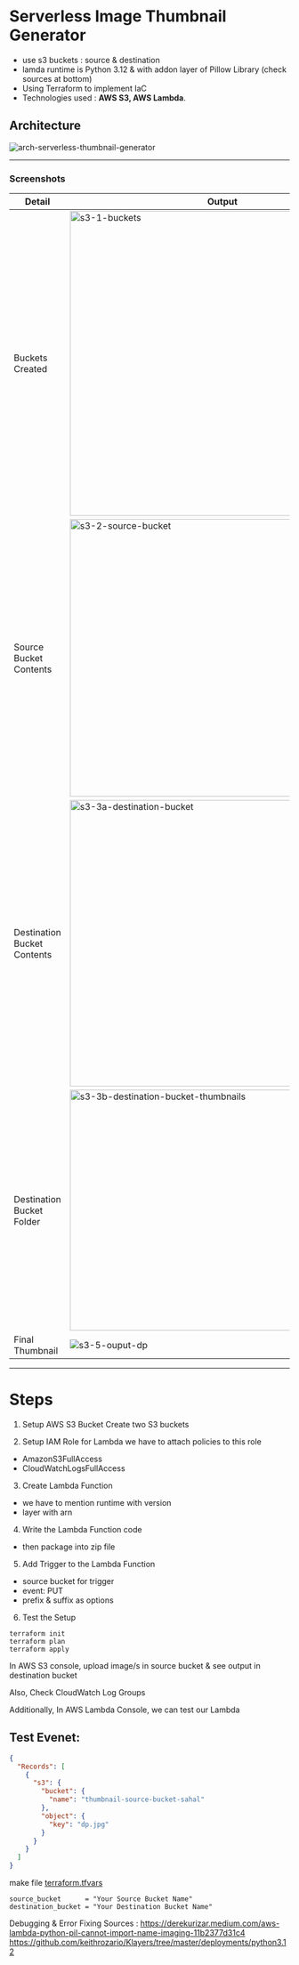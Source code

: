 # **Serverless Image Thumbnail Generator**

- use s3 buckets : source & destination
- lamda runtime is Python 3.12 & with addon layer of Pillow Library (check sources at bottom)
- Using Terraform to implement IaC
- Technologies used : **AWS S3, AWS Lambda**.

## **Architecture**
![arch-serverless-thumbnail-generator](https://github.com/user-attachments/assets/74c60f0f-6f71-4cbc-9fcd-b2182fe633ce)

---
### **Screenshots**

| Detail | Output |
|--------|--------|
|Buckets Created| <img width="548" alt="s3-1-buckets" src="https://github.com/user-attachments/assets/53f61b42-fb86-4432-bab3-6a949267ec32"> |
|Source Bucket Contents| <img width="499" alt="s3-2-source-bucket" src="https://github.com/user-attachments/assets/cca7ae07-21df-42e5-b7d8-8c453e051ab6"> |
|Destination Bucket Contents| <img width="515" alt="s3-3a-destination-bucket" src="https://github.com/user-attachments/assets/b4c9e338-015b-4ce9-acbd-b57d22c2f3e7"> |
|Destination Bucket Folder| <img width="433" alt="s3-3b-destination-bucket-thumbnails" src="https://github.com/user-attachments/assets/73ecc948-6039-46a2-804e-5d2e0450f4d5"> |
|Final Thumbnail| ![s3-5-ouput-dp](https://github.com/user-attachments/assets/f612077d-8320-42d5-a351-decdc88c7bab) |












---
# Steps

1. Setup AWS S3 Bucket
Create two S3 buckets

2. Setup IAM Role for Lambda
we have to attach policies to this role
- AmazonS3FullAccess
- CloudWatchLogsFullAccess

3. Create Lambda Function
- we have to mention runtime with version
- layer with arn

4. Write the Lambda Function code
- then package into zip file

5. Add Trigger to the Lambda Function
- source bucket for trigger
- event: PUT
- prefix & suffix as options

6. Test the Setup

```shell
terraform init
terraform plan
terraform apply
```

In AWS S3 console, upload image/s in source bucket & see output in destination bucket

Also, Check CloudWatch Log Groups

Additionally, In AWS Lambda Console, we can test our Lambda
## Test Evenet:
```json
{
  "Records": [
    {
      "s3": {
        "bucket": {
          "name": "thumbnail-source-bucket-sahal"
        },
        "object": {
          "key": "dp.jpg"
        }
      }
    }
  ]
}
```


make file
<u> terraform.tfvars </u>
```
source_bucket      = "Your Source Bucket Name"
destination_bucket = "Your Destination Bucket Name"
```


Debugging & Error Fixing Sources :
https://derekurizar.medium.com/aws-lambda-python-pil-cannot-import-name-imaging-11b2377d31c4
https://github.com/keithrozario/Klayers/tree/master/deployments/python3.12
